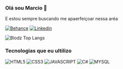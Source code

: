 ### Olá sou Marcio 👋
E estou sempre buscando me apaerfeiçoar nessa aréa

[![Behance](https://img.shields.io/badge/-Behance-blue?style=for-the-badge&logo=behance&logoColor=white)](https://www.behance.net/marcioac)
[![Linkedin](https://img.shields.io/badge/LinkedIn-0077B5?style=for-the-badge&logo=linkedin&logoColor=white)](www.linkedin.com/in/marcio-a-36a650312)

![Blodz Top Langs](https://github-readme-stats.vercel.app/api/top-langs/?username=Blo0Dyz&langs_count=8&theme=dark)

### Tecnologias que eu ultilizo

<div style="display: inline-block">
    <img alight="center" alt="HTML5" src="https://img.shields.io/badge/HTML5-E34F26?style=for-the-badge&logo=html5&logoColor=white" />
    <img alight="center" alt="CSS3" src="https://img.shields.io/badge/CSS3-1572B6?style=for-the-badge&logo=css3&logoColor=white" />
    <img alight="center" alt="JAVASCRIPT" src="https://img.shields.io/badge/JavaScript-F7DF1E?style=for-the-badge&logo=javascript&logoColor=black" />
    <img alight="center" alt="C#" src="https://img.shields.io/badge/C%23-239120?style=for-the-badge&logo=c-sharp&logoColor=white" />
    <img alight="center" alt="MYSQL" src="https://img.shields.io/badge/MySQL-00000F?style=for-the-badge&logo=mysql&logoColor=white" />

</div>
